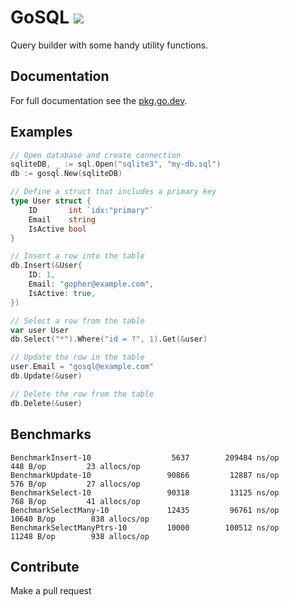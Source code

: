 # GoSQL ![](https://github.com/twharmon/gosql/workflows/Test/badge.svg)
Query builder with some handy utility functions.

## Documentation
For full documentation see the [pkg.go.dev](https://pkg.go.dev/github.com/twharmon/gosql?tab=doc).

## Examples
```go
// Open database and create connection
sqliteDB, _ := sql.Open("sqlite3", "my-db.sql")
db := gosql.New(sqliteDB)

// Define a struct that includes a primary key
type User struct {
    ID       int `idx:"primary"`
    Email    string
    IsActive bool
}

// Insert a row into the table
db.Insert(&User{
    ID: 1,
    Email: "gopher@example.com",
    IsActive: true,
})

// Select a row from the table
var user User
db.Select("*").Where("id = ?", 1).Get(&user)

// Update the row in the table
user.Email = "gosql@example.com"
db.Update(&user)

// Delete the row from the table
db.Delete(&user)
```

## Benchmarks
```
BenchmarkInsert-10            	    5637	    209484 ns/op	     448 B/op	      23 allocs/op
BenchmarkUpdate-10            	   90866	     12887 ns/op	     576 B/op	      27 allocs/op
BenchmarkSelect-10            	   90318	     13125 ns/op	     768 B/op	      41 allocs/op
BenchmarkSelectMany-10        	   12435	     96761 ns/op	   10640 B/op	     838 allocs/op
BenchmarkSelectManyPtrs-10    	   10000	    100512 ns/op	   11248 B/op	     938 allocs/op
```

## Contribute
Make a pull request

